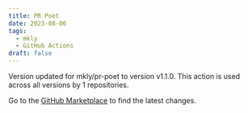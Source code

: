```yaml
---
title: PR Poet
date: 2023-08-06
tags:
  - mkly
  - GitHub Actions
draft: false
---
```



Version updated for mkly/pr-poet to version v1.1.0.
This action is used across all versions by 1 repositories.

Go to the [GitHub Marketplace](https://github.com/marketplace/actions/pr-poet) to find the latest changes.
